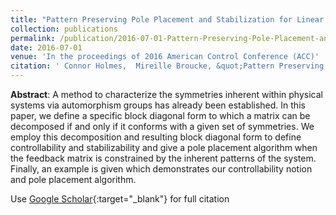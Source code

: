 ```yaml
---
title: "Pattern Preserving Pole Placement and Stabilization for Linear Systems"
collection: publications
permalink: /publication/2016-07-01-Pattern-Preserving-Pole-Placement-and-Stabilization-for-Linear-Systems
date: 2016-07-01
venue: 'In the proceedings of 2016 American Control Conference (ACC)'
citation: ' Connor Holmes,  Mireille Broucke, &quot;Pattern Preserving Pole Placement and Stabilization for Linear Systems.&quot; In the proceedings of 2016 American Control Conference (ACC), 2016.'
---
```


**Abstract**: A method to characterize the symmetries inherent within physical systems via automorphism groups has already been established. In this paper, we define a specific block diagonal form to which a matrix can be decomposed if and only if it conforms with a given set of symmetries. We employ this decomposition and resulting block diagonal form to define controllability and stabilizability and give a pole placement algorithm when the feedback matrix is constrained by the inherent patterns of the system. Finally, an example is given which demonstrates our controllability notion and pole placement algorithm.

Use [Google Scholar](https://scholar.google.com/scholar?q=Pattern+Preserving+Pole+Placement+and+Stabilization+for+Linear+Systems){:target="_blank"} for full citation